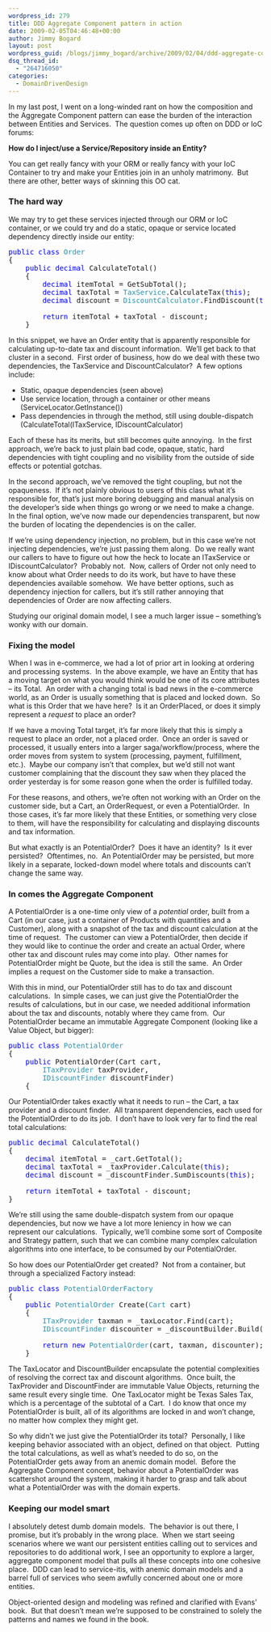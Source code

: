 ```yaml
---
wordpress_id: 279
title: DDD Aggregate Component pattern in action
date: 2009-02-05T04:46:48+00:00
author: Jimmy Bogard
layout: post
wordpress_guid: /blogs/jimmy_bogard/archive/2009/02/04/ddd-aggregate-component-pattern-in-action.aspx
dsq_thread_id:
  - "264716050"
categories:
  - DomainDrivenDesign
---
```

In my last post, I went on a long-winded rant on how the composition and the Aggregate Component pattern can ease the burden of the interaction between Entities and Services.&#160; The question comes up often on DDD or IoC forums:

**How do I inject/use a Service/Repository inside an Entity?**

You can get really fancy with your ORM or really fancy with your IoC Container to try and make your Entities join in an unholy matrimony.&#160; But there are other, better ways of skinning this OO cat.

### 

### The hard way

We may try to get these services injected through our ORM or IoC container, or we could try and do a static, opaque or service located dependency directly inside our entity:

<pre><span style="color: blue">public class </span><span style="color: #2b91af">Order
</span>{
    <span style="color: blue">public decimal </span>CalculateTotal()
    {
        <span style="color: blue">decimal </span>itemTotal = GetSubTotal();
        <span style="color: blue">decimal </span>taxTotal = <span style="color: #2b91af">TaxService</span>.CalculateTax(<span style="color: blue">this</span>);
        <span style="color: blue">decimal </span>discount = <span style="color: #2b91af">DiscountCalculator</span>.FindDiscount(<span style="color: blue">this</span>);

        <span style="color: blue">return </span>itemTotal + taxTotal - discount;
    }</pre>

[](http://11011.net/software/vspaste)

In this snippet, we have an Order entity that is apparently responsible for calculating up-to-date tax and discount information.&#160; We’ll get back to that cluster in a second.&#160; First order of business, how do we deal with these two dependencies, the TaxService and DiscountCalculator?&#160; A few options include:

  * Static, opaque dependencies (seen above)
  * Use service location, through a container or other means (ServiceLocator.GetInstance<ITaxService>())
  * Pass dependencies in through the method, still using double-dispatch (CalculateTotal(ITaxService, IDiscountCalculator)

Each of these has its merits, but still becomes quite annoying.&#160; In the first approach, we’re back to just plain bad code, opaque, static, hard dependencies with tight coupling and no visibility from the outside of side effects or potential gotchas.

In the second approach, we’ve removed the tight coupling, but not the opaqueness.&#160; If it’s not plainly obvious to users of this class what it’s responsible for, that’s just more boring debugging and manual analysis on the developer’s side when things go wrong or we need to make a change.&#160; In the final option, we’ve now made our dependencies transparent, but now the burden of locating the dependencies is on the caller.

If we’re using dependency injection, no problem, but in this case we’re not injecting dependencies, we’re just passing them along.&#160; Do we really want our callers to have to figure out how the heck to locate an ITaxService or IDiscountCalculator?&#160; Probably not.&#160; Now, callers of Order not only need to know about what Order needs to do its work, but have to have these dependencies available somehow.&#160; We have better options, such as dependency injection for callers, but it’s still rather annoying that dependencies of Order are now affecting callers.

Studying our original domain model, I see a much larger issue – something’s wonky with our domain.

### Fixing the model

When I was in e-commerce, we had a lot of prior art in looking at ordering and processing systems.&#160; In the above example, we have an Entity that has a moving target on what you would think would be one of its core attributes – its Total.&#160; An order with a changing total is bad news in the e-commerce world, as an Order is usually something that is placed and locked down.&#160; So what is this Order that we have here?&#160; Is it an OrderPlaced, or does it simply represent a _request_ to place an order?

If we have a moving Total target, it’s far more likely that this is simply a request to place an order, not a placed order.&#160; Once an order is saved or processed, it usually enters into a larger saga/workflow/process, where the order moves from system to system (processing, payment, fulfillment, etc.).&#160; Maybe our company isn’t that complex, but we’d still not want customer complaining that the discount they saw when they placed the order yesterday is for some reason gone when the order is fulfilled today.

For these reasons, and others, we’re often not working with an Order on the customer side, but a Cart, an OrderRequest, or even a PotentialOrder.&#160; In those cases, it’s far more likely that these Entities, or something very close to them, will have the responsibility for calculating and displaying discounts and tax information.

But what exactly is an PotentialOrder?&#160; Does it have an identity?&#160; Is it ever persisted?&#160; Oftentimes, no.&#160; An PotentialOrder may be persisted, but more likely in a separate, locked-down model where totals and discounts can’t change the same way.

### In comes the Aggregate Component

A PotentialOrder is a one-time only view of a _potential_ order, built from a Cart (in our case, just a container of Products with quantities and a Customer), along with a snapshot of the tax and discount calculation at the time of request.&#160; The customer can view a PotentialOrder, then decide if they would like to continue the order and create an actual Order, where other tax and discount rules may come into play.&#160; Other names for PotentialOrder might be Quote, but the idea is still the same.&#160; An Order implies a request on the Customer side to make a transaction.

With this in mind, our PotentialOrder still has to do tax and discount calculations.&#160; In simple cases, we can just give the PotentialOrder the results of calculations, but in our case, we needed additional information about the tax and discounts, notably where they came from.&#160; Our PotentialOrder became an immutable Aggregate Component (looking like a Value Object, but bigger):

<pre><span style="color: blue">public class </span><span style="color: #2b91af">PotentialOrder
</span>{
    <span style="color: blue">public </span>PotentialOrder(Cart cart,
        <span style="color: #2b91af">ITaxProvider </span>taxProvider,
        <span style="color: #2b91af">IDiscountFinder </span>discountFinder)
    {</pre>

[](http://11011.net/software/vspaste)

Our PotentialOrder takes exactly what it needs to run – the Cart, a tax provider and a discount finder.&#160; All transparent dependencies, each used for the PotentialOrder to do its job.&#160; I don’t have to look very far to find the real total calculations:

<pre><span style="color: blue">public decimal </span>CalculateTotal()
{
    <span style="color: blue">decimal </span>itemTotal = _cart.GetTotal();
    <span style="color: blue">decimal </span>taxTotal = _taxProvider.Calculate(<span style="color: blue">this</span>);
    <span style="color: blue">decimal </span>discount = _discountFinder.SumDiscounts(<span style="color: blue">this</span>);

    <span style="color: blue">return </span>itemTotal + taxTotal - discount;
}</pre>

[](http://11011.net/software/vspaste)

We’re still using the same double-dispatch system from our opaque dependencies, but now we have a lot more leniency in how we can represent our calculations.&#160; Typically, we’ll combine some sort of Composite and Strategy pattern, such that we can combine many complex calculation algorithms into one interface, to be consumed by our PotentialOrder.

So how does our PotentialOrder get created?&#160; Not from a container, but through a specialized Factory instead:

<pre><span style="color: blue">public class </span><span style="color: #2b91af">PotentialOrderFactory
</span>{
    <span style="color: blue">public </span><span style="color: #2b91af">PotentialOrder </span>Create(<span style="color: #2b91af">Cart </span>cart)
    {
        <span style="color: #2b91af">ITaxProvider </span>taxman = _taxLocator.Find(cart);
        <span style="color: #2b91af">IDiscountFinder </span>discounter = _discountBuilder.Build(cart);

        <span style="color: blue">return new </span><span style="color: #2b91af">PotentialOrder</span>(cart, taxman, discounter);
    }</pre>

[](http://11011.net/software/vspaste)

The TaxLocator and DiscountBuilder encapsulate the potential complexities of resolving the correct tax and discount algorithms.&#160; Once built, the TaxProvider and DiscountFinder are immutable Value Objects, returning the same result every single time.&#160; One TaxLocator might be Texas Sales Tax, which is a percentage of the subtotal of a Cart.&#160; I do know that once my PotentialOrder is built, all of its algorithms are locked in and won’t change, no matter how complex they might get.

So why didn’t we just give the PotentialOrder its total?&#160; Personally, I like keeping behavior associated with an object, defined on that object.&#160; Putting the total calculations, as well as what’s needed to do so, on the PotentialOrder gets away from an anemic domain model.&#160; Before the Aggregate Component concept, behavior about a PotentialOrder was scattershot around the system, making it harder to grasp and talk about what a PotentialOrder was with the domain experts.

### 

### Keeping our model smart

I absolutely detest dumb domain models.&#160; The behavior is out there, I promise, but it’s probably in the wrong place.&#160; When we start seeing scenarios where we want our persistent entities calling out to services and repositories to do additional work, I see an opportunity to explore a larger, aggregate component model that pulls all these concepts into one cohesive place.&#160; DDD can lead to service-itis, with anemic domain models and a barrel full of services who seem awfully concerned about one or more entities.

Object-oriented design and modeling was refined and clarified with Evans’ book.&#160; But that doesn’t mean we’re supposed to be constrained to solely the patterns and names we found in the book.